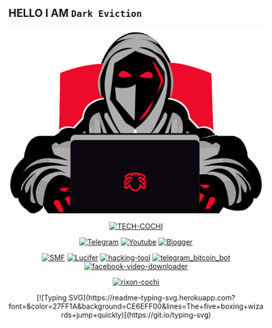 ## HELLO I AM ```Dark Eviction```

<p align="center"><a href="https://github.com/rixon-cochi"><img src="https://github.com/rixon-cochi/rixon-cochi/blob/main/IMG/Hack-This-SIte-Basic-9-ngr-5QXatUvRfM.gif"=alt"bt">


<p align="center"><a href="https://github.com/rixon-cochi"><img title="TECH-COCHI" src="https://github-readme-stats.vercel.app/api?username=rixon-cochi&show_icons=true&include_all_commits=true&theme=chartreuse-dark&cache_seconds=3200"></a>
</p>


<p align="center">
<a href="https://t.me/DarkEviction"><img title="Telegram" src="https://img.shields.io/badge/Telegram-black?style=for-the-badge&logo=Telegram"></a>
<a href="https://youtube.com/c/DarkEviction"><img title="Youtube" src="https://img.shields.io/badge/Youtube-red?style=for-the-badge&logo=Youtube"></a>
<a href="https://darkeviction.blogspot.com"><img title="Blogger" src="https://img.shields.io/badge/Blogger-gold?style=for-the-badge&logo=Blogger"></a>


<p align="center">
<a href="https://github.com/rixon-cochi/SMF"><img title="SMF" src="https://github-readme-stats.vercel.app/api/pin/?username=rixon-cochi&repo=SMF&theme=highcontrast"></a>
<a href="https://github.com/rixon-cochi/Lucifer"><img title="Lucifer" src="https://github-readme-stats.vercel.app/api/pin/?username=rixon-cochi&repo=Lucifer&theme=highcontrast"></a>
<a href="https://github.com/rixon-cochi/hacking-tool"><img title="hacking-tool" src="https://github-readme-stats.vercel.app/api/pin/?username=rixon-cochi&repo=hacking-tool&theme=highcontrast"></a>
<a href="https://github.com/rixon-cochi/telegram_bitcoin_bot"><img title="telegram_bitcoin_bot" src="https://github-readme-stats.vercel.app/api/pin/?username=rixon-cochi&repo=telegram_bitcoin_bot&theme=highcontrast"></a>
<a href="https://github.com/rixon-cochi/facebook-video-downloader"><img title="facebook-video-downloader" src="https://github-readme-stats.vercel.app/api/pin/?username=rixon-cochi&repo=facebook-video-downloader&theme=highcontrast"></a>
</p>

<p align="center">
<a href="https://github.com/rixon-cochi"><img title="rixon-cochi" src="https://github-readme-stats.vercel.app/api/top-langs/?username=rixon-cochi&layout=compact"></a>
</p>

<p align="center">
[![Typing SVG](https://readme-typing-svg.herokuapp.com?font=&color=27FF1A&background=CE6EFF00&lines=The+five+boxing+wizards+jump+quickly)](https://git.io/typing-svg)
